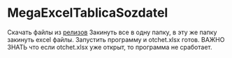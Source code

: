 # MegaExcelTablicaSozdatel

Скачать файлы из [релизов](https://github.com/Katuli2019/MegaExcelTablicaSozdatel/releases/tag/Release)
Закинуть все в одну папку, в эту же папку закинуть excel файлы. Запустить программу и otchet.xlsx готов.
ВАЖНО ЗНАТЬ что если otchet.xlsx уже открыт, то программа не сработает.
